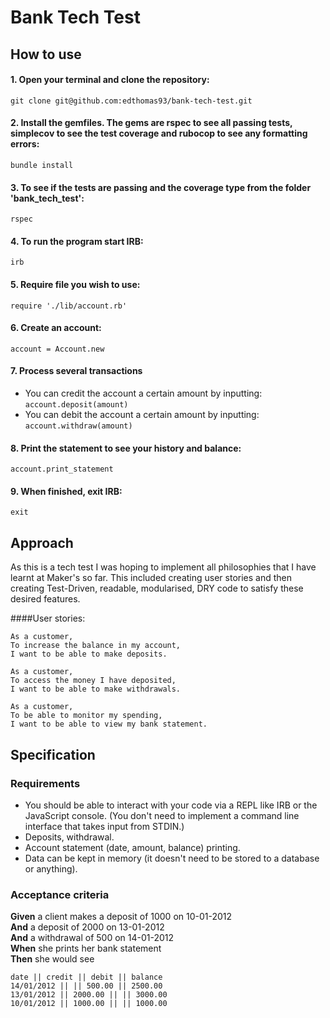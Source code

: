 # Bank Tech Test

## How to use

#### 1. Open your terminal and clone the repository:
`git clone git@github.com:edthomas93/bank-tech-test.git`

#### 2. Install the gemfiles. The gems are rspec to see all passing tests, simplecov to see the test coverage and rubocop to see any formatting errors:
`bundle install`

#### 3. To see if the tests are passing and the coverage type from the folder 'bank_tech_test':
`rspec`

#### 4. To run the program start IRB:
`irb`

#### 5. Require file you wish to use:
`require './lib/account.rb'`

#### 6. Create an account:
`account = Account.new`

#### 7. Process several transactions
* You can credit the account a certain amount by inputting:
  `account.deposit(amount)`
* You can debit the account a certain amount by inputting:
  `account.withdraw(amount)`

#### 8. Print the statement to see your history and balance:
`account.print_statement`

#### 9. When finished, exit IRB:
`exit`

## Approach

As this is a tech test I was hoping to implement all philosophies that I have learnt at Maker's so far. This included creating user stories and then creating Test-Driven, readable, modularised, DRY code to satisfy these desired features.

####User stories:
```
As a customer,
To increase the balance in my account,
I want to be able to make deposits.
```
```
As a customer,
To access the money I have deposited,
I want to be able to make withdrawals.
```
```
As a customer,
To be able to monitor my spending,
I want to be able to view my bank statement.
```

## Specification

### Requirements

* You should be able to interact with your code via a REPL like IRB or the JavaScript console.  (You don't need to implement a command line interface that takes input from STDIN.)
* Deposits, withdrawal.
* Account statement (date, amount, balance) printing.
* Data can be kept in memory (it doesn't need to be stored to a database or anything).

### Acceptance criteria

**Given** a client makes a deposit of 1000 on 10-01-2012  
**And** a deposit of 2000 on 13-01-2012  
**And** a withdrawal of 500 on 14-01-2012  
**When** she prints her bank statement  
**Then** she would see

```
date || credit || debit || balance
14/01/2012 || || 500.00 || 2500.00
13/01/2012 || 2000.00 || || 3000.00
10/01/2012 || 1000.00 || || 1000.00
```
